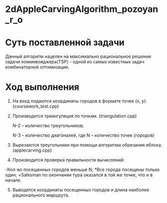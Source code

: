 # 2dAppleCarvingAlgorithm_pozoyan_r_o
# Суть поставленной задачи
Данный алгоритм нацелен на максимально рациональное решение задачи коммивояджера(TSP) - одной из самых известных задач комбинаторной оптимизации.
# Ход выполнения
1. На вход подаются координаты городов в формате точек (x, y). (coursework_test.cpp)

2. Производится триангуляция по точкам. (triangulation.cpp)

	N-2 – количество треугольников;

	N-3 – количество диагоналей, где N – количество точек (городов)


3. Вырезаются треугольники при помощи алгоритма обрезания яблока. (applecarving.cpp)


4. Производится проверка правильности вычислений:

-Кол-во посещенных городов меньше N;
*Все города посещены только один;
+Salesman по окончании тура оказался в той же точке, что и в начале.
  




5. Выводятся координаты посещенных городов и длина наиболее рационального маршрута.
